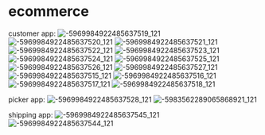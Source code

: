# ecommerce
customer app:
![-5969984922485637519_121](https://github.com/AhmadKhteeb13/ecommerce/assets/89486166/e2468787-8ca8-457c-85e0-c6a893fe484d)
![-5969984922485637520_121](https://github.com/AhmadKhteeb13/ecommerce/assets/89486166/4339355b-a1e4-44f5-a672-e281bc10a78e)
![-5969984922485637521_121](https://github.com/AhmadKhteeb13/ecommerce/assets/89486166/0b71a5bf-09ef-4dad-933d-7dedb797fe87)
![-5969984922485637522_121](https://github.com/AhmadKhteeb13/ecommerce/assets/89486166/2ab0417f-8881-4e09-9e2d-42990367a61f)
![-5969984922485637523_121](https://github.com/AhmadKhteeb13/ecommerce/assets/89486166/6fe32dd7-b8b5-470d-b101-0e07b80504f5)
![-5969984922485637524_121](https://github.com/AhmadKhteeb13/ecommerce/assets/89486166/00a7e071-479d-4e2c-b45d-4b48c174271c)
![-5969984922485637525_121](https://github.com/AhmadKhteeb13/ecommerce/assets/89486166/e05e76dd-5f6c-48ab-8235-1e680e57ba85)
![-5969984922485637526_121](https://github.com/AhmadKhteeb13/ecommerce/assets/89486166/be4b259c-8dd1-4887-a62e-05ff9eb10f30)
![-5969984922485637527_121](https://github.com/AhmadKhteeb13/ecommerce/assets/89486166/ba03ace6-5f75-4248-b4f5-e55aec882b14)
![-5969984922485637515_121](https://github.com/AhmadKhteeb13/ecommerce/assets/89486166/d92c34e1-3e6d-48e7-91d1-bbbb21a35526)
![-5969984922485637516_121](https://github.com/AhmadKhteeb13/ecommerce/assets/89486166/f18f6055-574a-4964-a357-a94234648909)
![-5969984922485637517_121](https://github.com/AhmadKhteeb13/ecommerce/assets/89486166/c26c7f0a-558f-4919-b936-3244fcdc94cb)
![-5969984922485637518_121](https://github.com/AhmadKhteeb13/ecommerce/assets/89486166/49376b2f-0126-4abe-88db-422a2174ab50)

picker app:
![-5969984922485637528_121](https://github.com/AhmadKhteeb13/ecommerce/assets/89486166/cf7c5b06-6dc8-4909-9408-b24f5950e70c)
![-5983562289065868921_121](https://github.com/AhmadKhteeb13/ecommerce/assets/89486166/0a017b43-c5de-414d-ae19-fdf2216df5f4)

shipping app:
![-5969984922485637545_121](https://github.com/AhmadKhteeb13/ecommerce/assets/89486166/7e1d8f04-d227-48b3-a5f3-7d9c82dc09fd)
![-5969984922485637544_121](https://github.com/AhmadKhteeb13/ecommerce/assets/89486166/8e0a617c-4eb0-45db-a94c-3d81acf91535)
